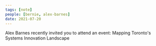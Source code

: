 ```yaml
---
tags: [note]
people: [bernie, alex-barnes]
date: 2021-07-20
---
```


Alex Barnes recently invited you to attend an event: Mapping Toronto's Systems Innovation Landscape 
